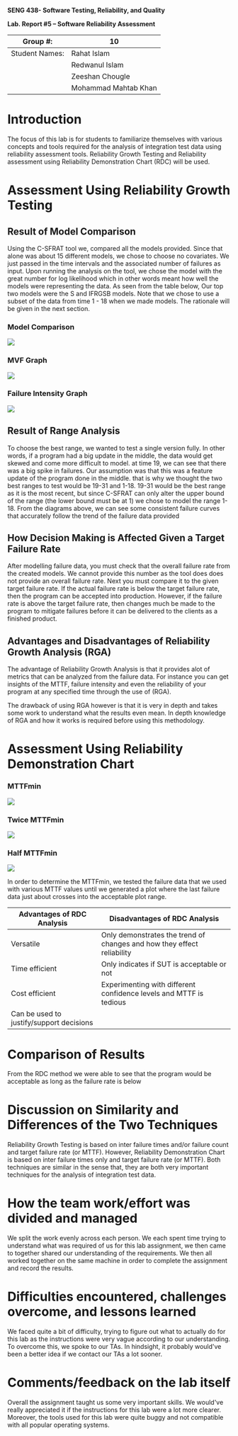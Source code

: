 **SENG 438- Software Testing, Reliability, and Quality**

**Lab. Report \#5 – Software Reliability Assessment**

| Group \#:       | 10 |
|-----------------|---|
| Student Names:  | Rahat Islam |
|                 | Redwanul Islam  |
|                 |  Zeeshan Chougle |
|                 |  Mohammad Mahtab Khan |

# Introduction
The focus of this lab is for students to familiarize themselves with various concepts and tools required for the analysis of integration test data using reliability assessment tools. Reliability Growth Testing and Reliability assessment using Reliability Demonstration Chart (RDC) will be used.
# 

# Assessment Using Reliability Growth Testing 
## Result of Model Comparison

Using the C-SFRAT tool we, compared all the models provided. Since that alone was about 15 different models, we chose to choose no covariates. We just passed in the time intervals and the associated number of failures as input. Upon running the analysis on the tool, we chose the model with the great number for log likelihood which in other words meant how well the models were representing the data. As seen from the table below, Our top two models were the S and IFRGSB models. Note that we chose to use a subset of the data from time 1 - 18 when we made models. The rationale will be given in the next section.
### Model Comparison
![](./media/6.png)

### MVF Graph
![](./media/7.png)

### Failure Intensity Graph
![](./media/8.png)


## Result of Range Analysis

To choose the best range, we wanted to test a single version fully. In other words, if a program had a big update in the middle, the data would get skewed and come more difficult to model. at time 19, we can see that there was a big spike in failures. Our assumption was that this was a feature update of the program done in the middle. that is why we thought the two best ranges to test would be 19-31 and 1-18. 19-31 would be the best range as it is the most recent, but since C-SFRAT can only alter the upper bound of the range (the lower bound must be at 1) we chose to model the range 1-18. From the diagrams above, we can see some consistent failure curves that accurately follow the trend of the failure data provided

## How Decision Making is Affected Given a Target Failure Rate

After modelling failure data, you must check that the overall failure rate from the created models. We cannot provide this number as the tool does does not provide an overall failure rate. Next you must compare it to the given target failure rate. If the actual failure rate is below the target failure rate, then the program can be accepted into production. However, if the failure rate is above the target failure rate, then changes much be made to the program to mitigate failures before it can be delivered to the clients as a finished product.

## Advantages and Disadvantages of Reliability Growth Analysis (RGA)

The advantage of Reliability Growth Analysis is that it provides alot of metrics that can be analyzed from the failure data. For instance you can get insights of the MTTF, failure intensity and even the reliability of your program at any specified time through the use of (RGA).

The drawback of using RGA however is that it is very in depth and takes some work to understand what the results even mean. In depth knowledge of RGA and how it works is required before using this methodology.

# Assessment Using Reliability Demonstration Chart 

### MTTFmin

![](./media/1.png)

### Twice MTTFmin

![](./media/2.png)

### Half MTTFmin

![](./media/3.png)

In order to determine the MTTFmin, we tested the failure data that we used with various MTTF values until we generated a plot where the last failure data just about crosses into the acceptable plot range.

| Advantages of RDC Analysis      | Disadvantages of RDC Analysis |
|---------------------------------|-------------------------------|
| Versatile | Only demonstrates the trend of changes and how they effect reliability|
| Time efficient | Only indicates if SUT is acceptable or not |
| Cost efficient | Experimenting with different confidence levels and MTTF is tedious|
| Can be used to justify/support decisions |  
# 

# Comparison of Results

From the RDC method we were able to see that the program would be acceptable as long as the failure rate is below

# Discussion on Similarity and Differences of the Two Techniques
Reliability Growth Testing is based on inter failure times and/or failure count and target failure rate (or MTTF). However, Reliability Demonstration Chart is based on inter failure times only and target failure rate (or MTTF). Both techniques are similar in the sense that, they are both very important techniques for the analysis of integration test data.

# How the team work/effort was divided and managed
We split the work evenly across each person. We each spent time trying to understand what was required of us for this lab assignment, we then came to together shared our understanding of the requirements. We then all worked together on the same machine in order to complete the assignment and record the results.

# 

# Difficulties encountered, challenges overcome, and lessons learned
We faced quite a bit of difficulty, trying to figure out what to actually do for this lab as the instructions were very vague according to our understanding. To overcome this, we spoke to our TAs. In hindsight, it probably would've been a better idea if we contact our TAs a lot sooner.

# Comments/feedback on the lab itself
Overall the assignment taught us some very important skills. We would've really appreciated it if the instructions for this lab were a lot more clearer. Moreover, the tools used for this lab were quite buggy and not compatible with all popular operating systems.

